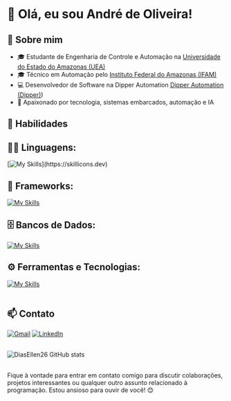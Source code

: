 # 👋 Olá, eu sou André de Oliveira!

## 💼 Sobre mim

- 🎓 Estudante de Engenharia de Controle e Automação na [Universidade do Estado do Amazonas (UEA)](https://www.uea.edu.br/)
- 🎓 Técnico em Automação pelo [Instituto Federal do Amazonas (IFAM)](https://www.ifam.edu.br/)
- 💻 Desenvolvedor de Software na Dipper Automation [Dipper Automation (Dipper)](https://dipperauto.com/))
- 🌱 Apaixonado por tecnologia, sistemas embarcados, automação e IA

## 🚀 Habilidades

## 👨‍💻 Linguagens: 
[![My Skills](https://skillicons.dev/icons?i=python,c,cpp,)](https://skillicons.dev)

## 🧰 Frameworks: 
[![My Skills](https://skillicons.dev/icons?i=flask,arduino,tensorflow,pytorch)](https://skillicons.dev)

## 🗄️ Bancos de Dados: 
[![My Skills](https://skillicons.dev/icons?i=postgres,mysql,mongodb)](https://skillicons.dev)
## ⚙️ Ferramentas e Tecnologias:
[![My Skills](https://skillicons.dev/icons?i=git,github,visualstudio,docker,matlab,aws,grafana,postman,raspberrypi)](https://skillicons.dev)<br><br>

## 📫 Contato

[![Gmail](https://img.shields.io/badge/-Email-D14836?style=flat&logo=Gmail&logoColor=white)](mailto:andredeoliveiras@gmail.com)
[![LinkedIn](https://img.shields.io/badge/-LinkedIn-blue?style=flat&logo=Linkedin&logoColor=white)](https://www.linkedin.com/in/andredeoliveiras/)
<br><br>

![DiasEllen26 GitHub stats](https://github-readme-stats.vercel.app/api?username=DiasEllen26&show_icons=true&theme=dark) <br><br>

Fique à vontade para entrar em contato comigo para discutir colaborações, projetos interessantes ou qualquer outro assunto relacionado à programação. Estou ansioso para ouvir de você! 😊
